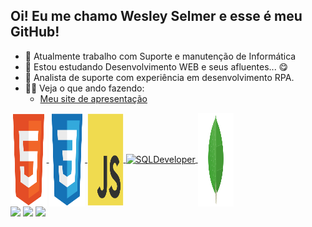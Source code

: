 ## Oi! Eu me chamo Wesley Selmer e esse é meu GitHub!

- 🔭 Atualmente trabalho com Suporte e manutenção de Informática
- 🌱 Estou estudando Desenvolvimento WEB e seus afluentes... 😋
- 👯 Analista de suporte com experiência em desenvolvimento RPA.
- 👨‍🔬 Veja o que ando fazendo:
  - <a href="https://portfolio-wesleyselmer.vercel.app/" target="_blank"> Meu site de apresentação    
<div style="display: inline_block; height: auto;">
  <img align="center" alt="HTML" height="150" width="57.6" src="https://raw.githubusercontent.com/devicons/devicon/master/icons/html5/html5-original.svg">
  <img align="center" alt="CSS" height="150" width="57.6" src="https://raw.githubusercontent.com/devicons/devicon/master/icons/css3/css3-original.svg">
  <img align="center" alt="Js" height="150" width="57.6" src="https://raw.githubusercontent.com/devicons/devicon/master/icons/javascript/javascript-original.svg"> 
  <img align="center" alt="SQLDeveloper" height="150" width="57.6"  src="https://raw.githubusercontent.com/devicons/devicon/master/icons/postgresql/sqldeveloper-original.svg">
  <img align="center" alt="MongoDB" height="150" width="57.6" src="https://raw.githubusercontent.com/devicons/devicon/master/icons/mongodb/mongodb-original.svg">
</div>
<div> 
  <a href="https://instagram.com/wesleyselmer" target="_blank"><img src="https://img.shields.io/badge/-Instagram-%23E4405F?style=for-the-badge&logo=instagram&logoColor=white" target="_blank"></a> 
  <a href = "mailto:wesleyselmer@gmail.com"><img src="https://img.shields.io/badge/-Gmail-%23333?style=for-the-badge&logo=gmail&logoColor=white" target="_blank"></a>
  <a href="https://www.linkedin.com/in/wesley-selmer-9ab6151ab/" target="_blank"><img src="https://img.shields.io/badge/-LinkedIn-%230077B5?style=for-the-badge&logo=linkedin&logoColor=white" target="_blank"></a> 
</div>
